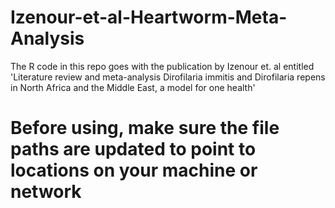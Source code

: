 # Izenour-et-al-Heartworm-Meta-Analysis
The R code in this repo goes with the publication by Izenour et. al entitled 'Literature review and meta-analysis Dirofilaria immitis and Dirofilaria repens 
in North Africa and the Middle East, a model for one health'

# Before using, make sure the file paths are updated to point to locations on your machine or network

